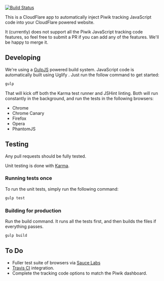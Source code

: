 [![Build Status](https://travis-ci.org/BitolaCo/piwik-cloudflare.svg?branch=master)](https://travis-ci.org/BitolaCo/piwik-cloudflare)

This is a CloudFlare app to automatically inject Piwik tracking JavaScript
code into your CloudFlare powered website.

It (currently) does not support all the Piwik JavaScript tracking code
features, so feel free to submit a PR if you can add any of the features.
We'll be happy to merge it.

## Developing

We're using a [GulpJS](http://gulpjs.com) powered build system. JavaScript code is 
automatically built using Uglify . Just run 
the follow command to get started:

```bash
gulp
```

That will kick off both the Karma test runner and JSHint linting.
Both will run constantly in the background, and run the tests
in the following browsers:

- Chrome
- Chrome Canary
- Firefox
- Opera
- PhantomJS

## Testing

Any pull requests should be fully tested.

Unit testing is done with [Karma](https://karma-runner.github.io/).


### Running tests once

To run the unit tests, simply run the following command:

```bash
gulp test
```

### Building for production

Run the build command. It runs all the tests first, and
then builds the files if everything passes.

```bash
gulp build
```

## To Do

- Fuller test suite of browsers via [Sauce Labs](https://saucelabs.com/opensauce)
- [Travis CI](https://travis-ci.org) integration.
- Complete the tracking code options to match the Piwik dashboard.